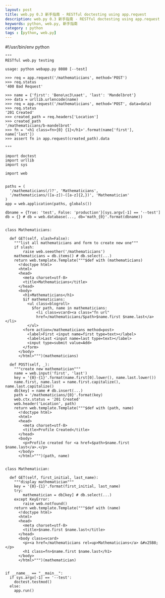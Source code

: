 ```yaml
---
layout: post
title: web.py 0.3 新手指南 - RESTful doctesting using app.request
description: web.py 0.3 新手指南 - RESTful doctesting using app.request
keywords: python, web.py, 新手指南
category : python
tags : [python, web.py]
---
```


#!/usr/bin/env python
    
    """
    RESTful web.py testing
    
    usage: python webapp.py 8080 [--test]
    
    >>> req = app.request('/mathematicians', method='POST')
    >>> req.status
    '400 Bad Request'
    
    >>> name = {'first': 'Beno\xc3\xaet', 'last': 'Mandelbrot'}
    >>> data = urllib.urlencode(name)
    >>> req = app.request('/mathematicians', method='POST', data=data)
    >>> req.status
    '201 Created'
    >>> created_path = req.headers['Location']
    >>> created_path
    '/mathematicians/b-mandelbrot'
    >>> fn = '<h1 class=fn>{0} {1}</h1>'.format(name['first'], name['last'])
    >>> assert fn in app.request(created_path).data
    
    """
    
    import doctest
    import urllib
    import sys
    
    import web
    
    
    paths = (
      '/mathematicians(/)?', 'Mathematicians',
      '/mathematicians/([a-z])-([a-z]{2,})', 'Mathematician'
    )
    app = web.application(paths, globals())
    
    dbname = {True: 'test', False: 'production'}[sys.argv[-1] == '--test']
    db = {} # db = web.database(..., db='math_{0}'.format(dbname))
    
    
    class Mathematicians:
    
      def GET(self, slash=False):
        """list all mathematicians and form to create new one"""
        if slash:
            raise web.seeother('/mathematicians')
        mathematicians = db.items() # db.select(...)
        return web.template.Template("""$def with (mathematicians)
          <!doctype html>
          <html>
          <head>
            <meta charset=utf-8>
            <title>Mathematicians</title>
          </head>
          <body>
            <h1>Mathematicians</h1>
            $if mathematicians:
              <ul class=blogroll>
                $for path, name in mathematicians:
                  <li class=vcard><a class="fn url"
                  href=/mathematicians/$path>$name.first $name.last</a></li>
              </ul>
            <form action=/mathematicians method=post>
              <label>First <input name=first type=text></label>
              <label>Last <input name=last type=text></label>
              <input type=submit value=Add>
            </form>
          </body>
          </html>""")(mathematicians)
    
      def POST(self, _):
        """create new mathematician"""
        name = web.input('first', 'last')
        key = '{0}-{1}'.format(name.first[0].lower(), name.last.lower())
        name.first, name.last = name.first.capitalize(), name.last.capitalize()
        db[key] = name # db.insert(...)
        path = '/mathematicians/{0}'.format(key)
        web.ctx.status = '201 Created'
        web.header('Location', path)
        return web.template.Template("""$def with (path, name)
          <!doctype html>
          <html>
          <head>
            <meta charset=utf-8>
            <title>Profile Created</title>
          </head>
          <body>
            <p>Profile created for <a href=$path>$name.first $name.last</a>.</p>
          </body>
          </html>""")(path, name)
    
    
    class Mathematician:
    
      def GET(self, first_initial, last_name):
        """display mathematician"""
        key = '{0}-{1}'.format(first_initial, last_name)
        try:
            mathematician = db[key] # db.select(...)
        except KeyError:
            raise web.notfound()
        return web.template.Template("""$def with (name)
          <!doctype html>
          <html>
          <head>
            <meta charset=utf-8>
            <title>$name.first $name.last</title>
          </head>
          <body class=vcard>
            <p><a href=/mathematicians rel=up>Mathematicians</a> &#x25B8;</p>
            <h1 class=fn>$name.first $name.last</h1>
          </body>
          </html>""")(mathematician)
    
    
    if __name__ == "__main__":
      if sys.argv[-1] == '--test':
        doctest.testmod()
      else:
        app.run()